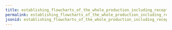 ```yaml
---
title: establishing_flowcharts_of_the_whole_production_including_reception_of_goods_production_packaging_storage_and_transport
permalink: establishing_flowcharts_of_the_whole_production_including_reception_of_goods_production_packaging_storage_and_transport.html
jsonid: establishing_flowcharts_of_the_whole_production_including_reception_of_goods_production_packaging_storage_and_transport
---
```

